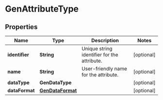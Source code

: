 

# GenAttributeType


## Properties

| Name | Type | Description | Notes |
|------------ | ------------- | ------------- | -------------|
|**identifier** | **String** | Unique string identifier for the attribute. |  [optional] |
|**name** | **String** | User-friendly name for the attribute. |  [optional] |
|**dataType** | **GenDataType** |  |  [optional] |
|**dataFormat** | [**GenDataFormat**](GenDataFormat.md) |  |  [optional] |




